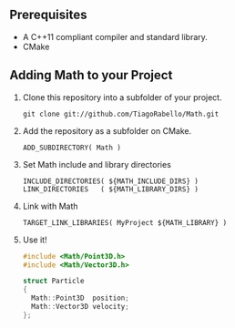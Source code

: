 ## Prerequisites

* A C++11 compliant compiler and standard library.
* CMake

## Adding Math to your Project

1. Clone this repository into a subfolder of your project.

    ```
    git clone git://github.com/TiagoRabello/Math.git
    ```
2. Add the repository as a subfolder on CMake.

    ```
    ADD_SUBDIRECTORY( Math )
    ```
3. Set Math include and library directories

    ```
    INCLUDE_DIRECTORIES( ${MATH_INCLUDE_DIRS} )
    LINK_DIRECTORIES   ( ${MATH_LIBRARY_DIRS} )
    ```
4. Link with Math

    ```
    TARGET_LINK_LIBRARIES( MyProject ${MATH_LIBRARY} )
    ```
5. Use it!
    ```c++
    #include <Math/Point3D.h>
    #include <Math/Vector3D.h>

    struct Particle
    {
      Math::Point3D  position;
      Math::Vector3D velocity;
    };
    ```
